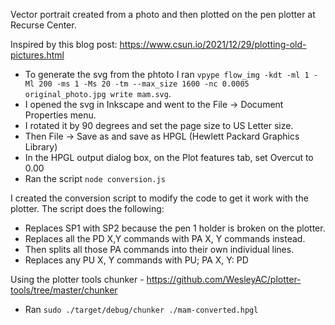 Vector portrait created from a photo and then plotted on the pen plotter at Recurse Center.

Inspired by this blog post:
https://www.csun.io/2021/12/29/plotting-old-pictures.html

- To generate the svg from the phtoto I ran `vpype flow_img -kdt -ml 1 -Ml 200 -ms 1 -Ms 20 -tm --max_size 1600 -nc 0.0005 original_photo.jpg write mam.svg`.
- I opened the svg in Inkscape and went to the File -> Document Properties menu.
- I rotated it by 90 degrees and set the page size to US Letter size.
- Then File -> Save as and save as HPGL (Hewlett Packard Graphics Library)
- In the HPGL output dialog box, on the Plot features tab, set Overcut to 0.00
- Ran the script `node conversion.js`
  
I created the conversion script to modify the code to get it work with the plotter.
  The script does the following:
  - Replaces SP1 with SP2 because the pen 1 holder is broken on the plotter.
  - Replaces all the PD X,Y commands with PA X, Y commands instead.
  - Then splits all those PA commands into their own individual lines.
  - Replaces any PU X, Y commands with PU; PA X, Y: PD

Using the plotter tools chunker - https://github.com/WesleyAC/plotter-tools/tree/master/chunker

- Ran `sudo ./target/debug/chunker ./mam-converted.hpgl`
